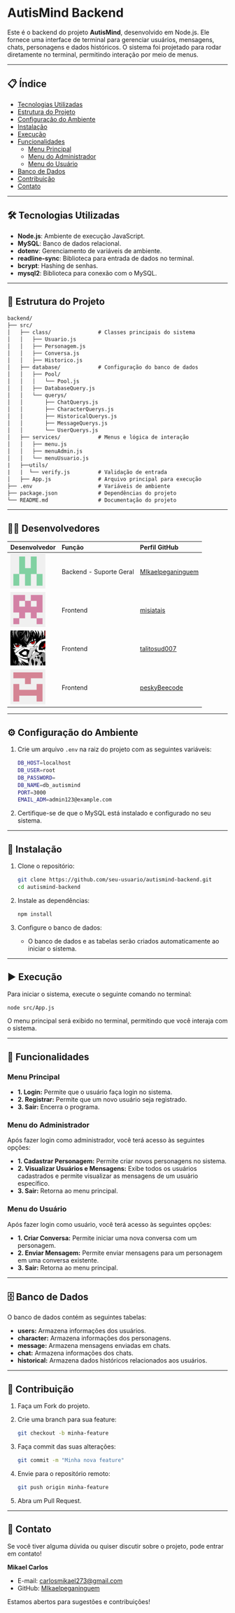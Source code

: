 # AutisMind Backend

Este é o backend do projeto **AutisMind**, desenvolvido em Node.js. Ele fornece uma interface de terminal para gerenciar usuários, mensagens, chats, personagens e dados históricos. O sistema foi projetado para rodar diretamente no terminal, permitindo interação por meio de menus.

---

## 📋 Índice

- [Tecnologias Utilizadas](#tecnologias-utilizadas)
- [Estrutura do Projeto](#estrutura-do-projeto)
- [Configuração do Ambiente](#configuração-do-ambiente)
- [Instalação](#instalação)
- [Execução](#execução)
- [Funcionalidades](#funcionalidades)
  - [Menu Principal](#menu-principal)
  - [Menu do Administrador](#menu-do-administrador)
  - [Menu do Usuário](#menu-do-usuário)
- [Banco de Dados](#banco-de-dados)
- [Contribuição](#contribuição)
- [Contato](#contato)

---

## 🛠 Tecnologias Utilizadas

- **Node.js**: Ambiente de execução JavaScript.
- **MySQL**: Banco de dados relacional.
- **dotenv**: Gerenciamento de variáveis de ambiente.
- **readline-sync**: Biblioteca para entrada de dados no terminal.
- **bcrypt**: Hashing de senhas.
- **mysql2**: Biblioteca para conexão com o MySQL.

---

## 📂 Estrutura do Projeto

```plaintext
backend/
├── src/
│   ├── class/               # Classes principais do sistema
│   │   ├── Usuario.js
│   │   ├── Personagem.js
│   │   ├── Conversa.js
│   │   ├── Historico.js
│   ├── database/            # Configuração do banco de dados
│   │   ├── Pool/
│   │   │   └── Pool.js
│   │   ├── DatabaseQuery.js
│   │   └── querys/
│   │       ├── ChatQuerys.js
│   │       ├── CharacterQuerys.js
│   │       ├── HistoricalQuerys.js
│   │       ├── MessageQuerys.js
│   │       └── UserQuerys.js
│   ├── services/            # Menus e lógica de interação
│   │   ├── menu.js
│   │   ├── menuAdmin.js
│   │   └── menuUsuario.js
|   ├──utils/
|   |  └── verify.js         # Validação de entrada
│   ├── App.js               # Arquivo principal para execução
├── .env                     # Variáveis de ambiente
├── package.json             # Dependências do projeto
└── README.md                # Documentação do projeto
```

---
## 👨‍💻 Desenvolvedores

| Desenvolvedor | Função | Perfil GitHub      |
| :------------ | :----- | :----------------- |
| <img src="assets/img-profile/mikael.png" alt="Mikael Carlos" width="80"> | Backend - Suporte Geral | [MIkaelpeganinguem](https://github.com/MIkaelpeganinguem) |
| <img src="assets/img-profile/tais.png" alt="Mísia Taís" width="80"> | Frontend | [misiatais](https://github.com/misiatais)
| <img src="assets/img-profile/tales.jpeg" alt="Tales Rafael" width="80"> | Frontend | [talitosud007](https://github.com/talitosud007)
| <img src="assets/img-profile/tori.png" alt="Vitória Priscila" width="80"> | Frontend | [peskyBeecode](https://github.com/peskyBeecode)

---
## ⚙️ Configuração do Ambiente

1. Crie um arquivo `.env` na raiz do projeto com as seguintes variáveis:

    ```bash
    DB_HOST=localhost
    DB_USER=root
    DB_PASSWORD=
    DB_NAME=db_autismind
    PORT=3000
    EMAIL_ADM=admin123@example.com
    ```

2. Certifique-se de que o MySQL está instalado e configurado no seu sistema.

---

## 🚀 Instalação

1. Clone o repositório:
    ```bash
    git clone https://github.com/seu-usuario/autismind-backend.git
    cd autismind-backend
    ```

2. Instale as dependências:
    ```bash
    npm install
    ```

3. Configure o banco de dados:
    - O banco de dados e as tabelas serão criados automaticamente ao iniciar o sistema.

---

## ▶️ Execução

Para iniciar o sistema, execute o seguinte comando no terminal:

```bash
node src/App.js
```

O menu principal será exibido no terminal, permitindo que você interaja com o sistema.

---

## 📖 Funcionalidades

### Menu Principal

- **1. Login:** Permite que o usuário faça login no sistema.
- **2. Registrar:** Permite que um novo usuário seja registrado.
- **3. Sair:** Encerra o programa.

### Menu do Administrador

Após fazer login como administrador, você terá acesso às seguintes opções:

- **1. Cadastrar Personagem:** Permite criar novos personagens no sistema.
- **2. Visualizar Usuários e Mensagens:** Exibe todos os usuários cadastrados e permite visualizar as mensagens de um usuário específico.
- **3. Sair:** Retorna ao menu principal.

### Menu do Usuário

Após fazer login como usuário, você terá acesso às seguintes opções:

- **1. Criar Conversa:** Permite iniciar uma nova conversa com um personagem.
- **2. Enviar Mensagem:** Permite enviar mensagens para um personagem em uma conversa existente.
- **3. Sair:** Retorna ao menu principal.

---

## 🗄 Banco de Dados

O banco de dados contém as seguintes tabelas:

- **users:** Armazena informações dos usuários.
- **character:** Armazena informações dos personagens.
- **message:** Armazena mensagens enviadas em chats.
- **chat:** Armazena informações dos chats.
- **historical:** Armazena dados históricos relacionados aos usuários.

---

## 🤝 Contribuição

1. Faça um Fork do projeto.
2. Crie uma branch para sua feature:
    ```bash
    git checkout -b minha-feature
    ```

3. Faça commit das suas alterações:
    ```bash
    git commit -m "Minha nova feature"
    ```

4. Envie para o repositório remoto:
    ```bash
    git push origin minha-feature
    ```

5. Abra um Pull Request.

---

## 📧 Contato

Se você tiver alguma dúvida ou quiser discutir sobre o projeto, pode entrar em contato!

**Mikael Carlos**
- E-mail: carlosmikael273@gmail.com
- GitHub: [MIkaelpeganinguem](https://github.com/MIkaelpeganinguem)


Estamos abertos para sugestões e contribuições!